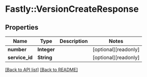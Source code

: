 # Fastly::VersionCreateResponse

## Properties

| Name | Type | Description | Notes |
| ---- | ---- | ----------- | ----- |
| **number** | **Integer** |  | [optional][readonly] |
| **service_id** | **String** |  | [optional][readonly] |

[[Back to API list]](../../README.md#endpoints) [[Back to README]](../../README.md)

